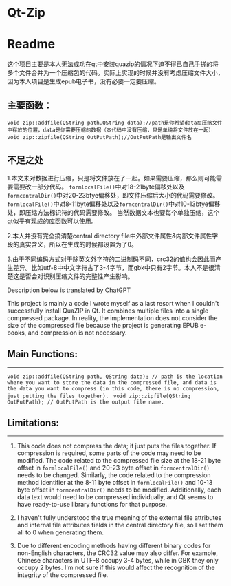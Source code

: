 # Qt-Zip
# Readme
这个项目主要是本人无法成功在qt中安装quazip的情况下迫不得已自己手搓的将多个文件合并为一个压缩包的代码。实际上实现的时候并没有考虑压缩文件大小，因为本人项目是生成epub电子书，没有必要一定要压缩。

## 主要函数：
`
void zip::addfile(QString path,QString data);//path是你希望data在压缩文件中存放的位置，data是你需要压缩的数据（本代码中没有压缩，只是单纯将文件放在一起）
`
`
void zip::zipfile(QString OutPutPath);//OutPutPath是输出文件名
`


## 不足之处

1.本文未对数据进行压缩，只是将文件放在了一起。如果需要压缩，那么则可能需要需要改一部分代码。
    `formlocalFile()`中对18-21byte偏移处以及`formcentralDir()`中对20-23btye偏移处，即文件压缩后大小的代码需要修改。
    `formlocalFile()`中对8-11byte偏移处以及`formcentralDir()`中对10-13btye偏移处，即压缩方法标识符的代码需要修改。
    当然数据文本也要每个单独压缩，这个qt似乎有现成的库函数可以使用。

2.本人并没有完全搞清楚central directory file中外部文件属性&内部文件属性字段的真实含义，所以在生成的时候都设置为了0。

3.由于不同编码方式对于除英文外字符的二进制码不同，crc32的值也会因此而产生差异。比如utf-8中中文字符占了3-4字节，而gbk中只有2字节。本人不是很清楚这是否会对识别压缩文件的完整性产生影响。

Description below is translated by ChatGPT

This project is mainly a code I wrote myself as a last resort when I couldn't successfully install QuaZIP in Qt. It combines multiple files into a single compressed package. In reality, the implementation does not consider the size of the compressed file because the project is generating EPUB e-books, and compression is not necessary.

## Main Functions:
---------------

`void zip::addfile(QString path, QString data); // path is the location where you want to store the data in the compressed file, and data is the data you want to compress (in this code, there is no compression, just putting the files together). `
`void zip::zipfile(QString OutPutPath); // OutPutPath is the output file name.`

## Limitations:
------------

1.  This code does not compress the data; it just puts the files together. If compression is required, some parts of the code may need to be modified. The code related to the compressed file size at the 18-21 byte offset in `formlocalFile()` and 20-23 byte offset in `formcentralDir()` needs to be changed. Similarly, the code related to the compression method identifier at the 8-11 byte offset in `formlocalFile()` and 10-13 byte offset in `formcentralDir()` needs to be modified. Additionally, each data text would need to be compressed individually, and Qt seems to have ready-to-use library functions for that purpose.
    
2.  I haven't fully understood the true meaning of the external file attributes and internal file attributes fields in the central directory file, so I set them all to 0 when generating them.
    
3.  Due to different encoding methods having different binary codes for non-English characters, the CRC32 value may also differ. For example, Chinese characters in UTF-8 occupy 3-4 bytes, while in GBK they only occupy 2 bytes. I'm not sure if this would affect the recognition of the integrity of the compressed file.
